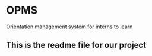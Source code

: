 # OPMS
Orientation management system for interns to learn
## This is the readme file for our project
